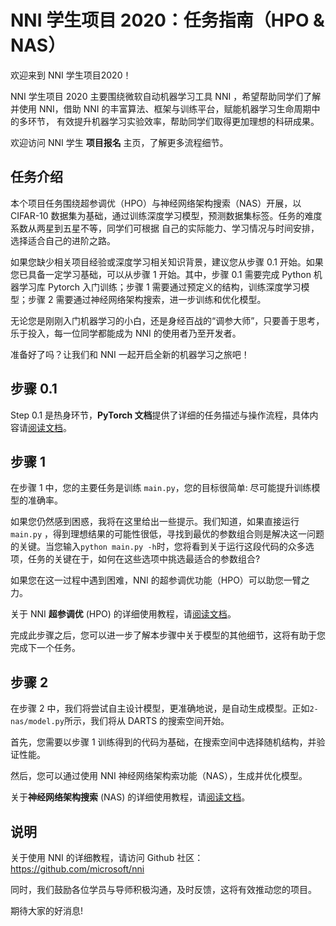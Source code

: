 # NNI 学生项目 2020：任务指南（HPO & NAS）

欢迎来到 NNI 学生项目2020！

NNI 学生项目 2020 主要围绕微软自动机器学习工具 NNI ，希望帮助同学们了解并使用 NNI，借助 NNI 的丰富算法、框架与训练平台，赋能机器学习生命周期中的多环节，
有效提升机器学习实验效率，帮助同学们取得更加理想的科研成果。

欢迎访问 NNI 学生 **项目报名** 主页，了解更多流程细节。

## 任务介绍 ##

本个项目任务围绕超参调优（HPO）与神经网络架构搜索（NAS）开展，以 CIFAR-10 数据集为基础，通过训练深度学习模型，预测数据集标签。任务的难度系数从两星到五星不等，同学们可根据
自己的实际能力、学习情况与时间安排，选择适合自己的进阶之路。

如果您缺少相关项目经验或深度学习相关知识背景，建议您从步骤 0.1 开始。如果您已具备一定学习基础，可以从步骤 1 开始。其中，步骤 0.1 需要完成 Python 机器学习库 
Pytorch 入门训练；步骤 1 需要通过预定义的结构，训练深度学习模型；步骤 2 需要通过神经网络架构搜索，进一步训练和优化模型。

无论您是刚刚入门机器学习的小白，还是身经百战的“调参大师”，只要善于思考，乐于投入，每一位同学都能成为 NNI 的使用者乃至开发者。

准备好了吗？让我们和 NNI 一起开启全新的机器学习之旅吧！

## 步骤 0.1

Step 0.1 是热身环节，**PyTorch 文档**提供了详细的任务描述与操作流程，具体内容请[阅读文档](https://pytorch.org/tutorials/beginner/blitz/cifar10_tutorial.html)。

## 步骤 1

在步骤 1 中，您的主要任务是训练 `main.py`，您的目标很简单: 尽可能提升训练模型的准确率。

如果您仍然感到困惑，我将在这里给出一些提示。我们知道，如果直接运行 `main.py`  ，得到理想结果的可能性很低，寻找到最优的参数组合则是解决这一问题的关键。当您输入`python main.py -h`时，您将看到关于运行这段代码的众多选项，任务的关键在于，如何在这些选项中挑选最适合的参数组合?

如果您在这一过程中遇到困难，NNI 的超参调优功能（HPO）可以助您一臂之力。

关于 NNI **超参调优** (HPO) 的详细使用教程，请[阅读文档](https://nni.readthedocs.io/zh/latest/hyperparameter_tune.html)。

完成此步骤之后，您可以进一步了解本步骤中关于模型的其他细节，这将有助于您完成下一个任务。

## 步骤 2

在步骤 2 中，我们将尝试自主设计模型，更准确地说，是自动生成模型。正如`2-nas/model.py`所示，我们将从 DARTS 的搜索空间开始。

首先，您需要以步骤 1 训练得到的代码为基础，在搜索空间中选择随机结构，并验证性能。

然后，您可以通过使用 NNI 神经网络架构索功能（NAS），生成并优化模型。

关于**神经网络架构搜索** (NAS) 的详细使用教程，请[阅读文档](https://nni.readthedocs.io/zh/latest/nas.html)。


## 说明

关于使用 NNI 的详细教程，请访问 Github 社区：https://github.com/microsoft/nni

同时，我们鼓励各位学员与导师积极沟通，及时反馈，这将有效推动您的项目。

期待大家的好消息!